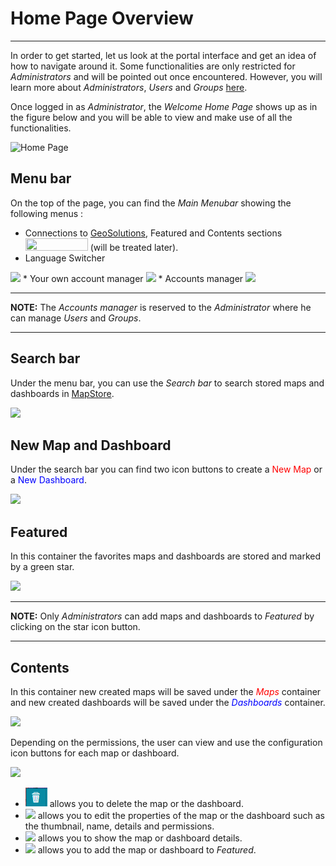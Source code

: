 # Home Page Overview
*******************

In order to get started, let us look at the portal interface and get an idea of how to navigate around it. Some functionalities are only restricted for 
*Administrators* and will be pointed out once encountered. However, you will learn more about *Administrators*, *Users* and *Groups* [here](admin.md). 

Once logged in as *Administrator*, the *Welcome Home Page* shows up as in the figure below and you will be able to view and make use of all the functionalities. 

 <img src="img/home-page.png" style="" alt="Home Page" class="center" />

Menu bar
--------
On the top of the page, you can find the *Main Menubar* showing the following menus :
* Connections to [GeoSolutions](https://www.geo-solutions.it/), Featured and Contents sections <img src="img/connections.png" style="width:100px;height:20px;" /> (will be treated later). 
* Language Switcher 
<img src="img/language-switcher.png" style="width:px;height:px;" />
* Your own account manager
<img src="img/own-account.png" style="width:px;height:px;" />
* Accounts manager 
<img src="img/manage-accounts.png" style="width:px;height:px;" />

---
**NOTE:**
The *Accounts manager* is reserved to the *Administrator* where he can manage *Users* and *Groups*.

---

Search bar
------------
Under the menu bar, you can use the *Search bar* to search stored maps and dashboards in [MapStore](https://mapstore2.geo-solutions.it/mapstore/#/).

<img src="img/search-bar.png" style="max-width:500px;" />

New Map and Dashboard
---------------------
Under the search bar you can find two icon buttons to create a <span style="color:red">New Map</span> or a <span style="color:blue">New Dashboard</span>. 

<img src="img/map-dash.png" style="max-width:700px;" />

Featured
--------
In this container the favorites maps and dashboards are stored and marked by a green star. 

<img src="img/featured.png" style="max-width:600px;" />

---
**NOTE:**
Only *Administrators* can add maps and dashboards to *Featured* by clicking on the star icon button. 

---

Contents
--------
In this container new created maps will be saved under the <span style="color:red">*Maps* </span>container and new created dashboards will be saved under the <span style="color:blue">*Dashboards* </span>container.

<img src="img/contents.png" style="max-width:600px;" />

Depending on the permissions, the user can view and use the configuration icon buttons for each map or dashboard. 

<img src="img/config.png" style="max-width:600px;" />

* <img src="img/delete.png" /> allows you to delete the map or the dashboard.
* <img src="img/properties.png" /> allows you to edit the properties of the map or the dashboard such as the thumbnail, name, details and permissions. 
* <img src="img/details.png" /> allows you to show the map or dashboard details.
* <img src="img/add-featured.png" /> allows you to add the map or dashboard to *Featured*. 
